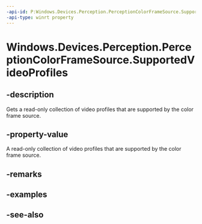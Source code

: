 ```yaml
---
-api-id: P:Windows.Devices.Perception.PerceptionColorFrameSource.SupportedVideoProfiles
-api-type: winrt property
---
```


<!-- Property syntax
public Windows.Foundation.Collections.IVectorView<Windows.Devices.Perception.PerceptionVideoProfile> SupportedVideoProfiles { get; }
-->

# Windows.Devices.Perception.PerceptionColorFrameSource.SupportedVideoProfiles

## -description
Gets a read-only collection of video profiles that are supported by the color frame source.

## -property-value
A read-only collection of video profiles that are supported by the color frame source.

## -remarks

## -examples

## -see-also
